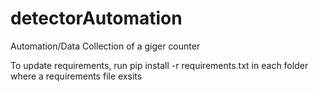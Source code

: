 # detectorAutomation
Automation/Data Collection of a giger counter

To update requirements, run pip install -r requirements.txt in each folder where a requirements file exsits

